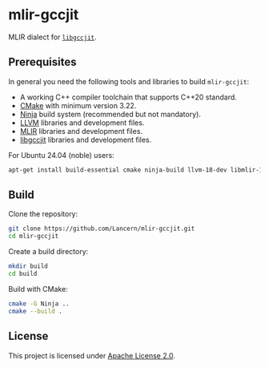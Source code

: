 # mlir-gccjit

MLIR dialect for [`libgccjit`](https://gcc.gnu.org/onlinedocs/jit/).

## Prerequisites

In general you need the following tools and libraries to build `mlir-gccjit`:

- A working C++ compiler toolchain that supports C++20 standard.
- [CMake] with minimum version 3.22.
- [Ninja] build system (recommended but not mandatory).
- [LLVM] libraries and development files.
- [MLIR] libraries and development files.
- [libgccjit] libraries and development files.

[CMake]: https://cmake.org/
[Ninja]: https://ninja-build.org/
[LLVM]: https://llvm.org/
[MLIR]: https://mlir.llvm.org/
[libgccjit]: https://gcc.gnu.org/onlinedocs/jit/

For Ubuntu 24.04 (noble) users:

```bash
apt-get install build-essential cmake ninja-build llvm-18-dev libmlir-18-dev libgccjit-13-dev
```

## Build

Clone the repository:

```bash
git clone https://github.com/Lancern/mlir-gccjit.git
cd mlir-gccjit
```

Create a build directory:

```bash
mkdir build
cd build
```

Build with CMake:

```bash
cmake -G Ninja ..
cmake --build .
```

## License

This project is licensed under [Apache License 2.0](./LICENSE).
